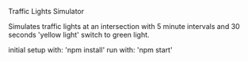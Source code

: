 Traffic Lights Simulator

  Simulates traffic lights at an intersection with 5 minute intervals and 30 seconds 'yellow light' switch to green light.

  initial setup with: 'npm install' 
  run with: 'npm start'